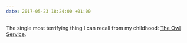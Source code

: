 ```yaml
---
date: 2017-05-23 18:24:00 +01:00
---
```


The single most terrifying thing I can recall from my childhood: [The Owl Service](https://www.youtube.com/watch?v=uyst2klpy08&list=PLwu7KkhfqqkB5nxo124LX1PDHk0dHSR6q).
